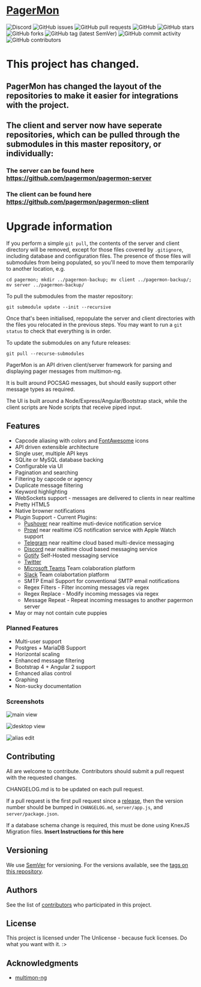 # [PagerMon](https://hrng.io/)
![Discord](https://img.shields.io/discord/533900375066017812.svg?style=plastic)
![GitHub issues](https://img.shields.io/github/issues-raw/pagermon/pagermon-server.svg?style=plastic)
![GitHub pull requests](https://img.shields.io/github/issues-pr/pagermon/pagermon-server.svg?style=plastic)
![GitHub](https://img.shields.io/github/license/pagermon/pagermon-server.svg?style=plastic)
![GitHub stars](https://img.shields.io/github/stars/pagermon/pagermon-server.svg?style=plastic)
![GitHub forks](https://img.shields.io/github/forks/pagermon/pagermon-server.svg?style=plastic)
![GitHub tag (latest SemVer)](https://img.shields.io/github/tag/pagermon/pagermon-server.svg?label=release&style=plastic)
![GitHub commit activity](https://img.shields.io/github/commit-activity/m/pagermon/pagermon-server.svg?style=plastic)
![GitHub contributors](https://img.shields.io/github/contributors/pagermon/pagermon-server.svg?style=plastic)

# This project has changed. 
## PagerMon has changed the layout of the repositories to make it easier for integrations with the project. 
## The client and server now have seperate repositories, which can be pulled through the submodules in this master repository, or individually:
### The server can be found here https://github.com/pagermon/pagermon-server
### The client can be found here https://github.com/pagermon/pagermon-client

# Upgrade information
If you perform a simple `git pull`, the contents of the server and client directory will be removed, except for those files covered by `.gitignore`, including database and configuration files. The presence of those files will submodules from being populated, so you'll need to move them temporarily to another location, e.g.
```
cd pagermon; mkdir ../pagermon-backup; mv client ../pagermon-backup/; mv server ../pagermon-backup/
```
To pull the submodules from the master repository:
```
git submodule update --init --recursive
```
Once that's been initialised, repopulate the server and client directories with the files you relocated in the previous steps. You may want to run a `git status` to check that everything is in order.

To update the submodules on any future releases:
```
git pull --recurse-submodules
```


PagerMon is an API driven client/server framework for parsing and displaying pager messages from multimon-ng.

It is built around POCSAG messages, but should easily support other message types as required.

The UI is built around a Node/Express/Angular/Bootstrap stack, while the client scripts are Node scripts that receive piped input.

## Features

* Capcode aliasing with colors and [FontAwesome](https://fontawesome.io/icons/) icons
* API driven extensible architecture
* Single user, multiple API keys
* SQLite or MySQL database backing
* Configurable via UI
* Pagination and searching
* Filtering by capcode or agency
* Duplicate message filtering
* Keyword highlighting
* WebSockets support - messages are delivered to clients in near realtime
* Pretty HTML5
* Native browner notifications
* Plugin Support - Current Plugins:
    * [Pushover](https://pushover.net/) near realtime muti-device notification service
    * [Prowl](https://prowlapp.com) near realtime iOS notification service with Apple Watch support
    * [Telegram](https://telegram.org/) near realtime cloud based multi-device messaging
    * [Discord](https://discordapp.com/) near realtime cloud based messaging service
    * [Gotify](https://gotify.net/) Self-Hosted messaging service
    * [Twitter](www.twitter.com)
    * [Microsoft Teams](https://products.office.com/en-us/microsoft-teams/group-chat-software) Team colaboration platform
    * [Slack](https://slack.com/) Team colabortation platform
    * SMTP Email Support for conventional SMTP email notifications 
    * Regex Filters - Filter incoming messages via regex
    * Regex Replace - Modify incoming messages via regex
    * Message Repeat - Repeat incoming messages to another pagermon server
* May or may not contain cute puppies

### Planned Features

* Multi-user support
* Postgres + MariaDB Support
* Horizontal scaling
* Enhanced message filtering
* Bootstrap 4 + Angular 2 support
* Enhanced alias control
* Graphing
* Non-sucky documentation

### Screenshots

![main view](http://i.imgur.com/QWKoJjb.jpeg)

![desktop view](http://i.imgur.com/Zik74Dl.jpeg)

![alias edit](http://i.imgur.com/gus8QTe.jpeg)


## Contributing

All are welcome to contribute. Contributors should submit a pull request with the requested changes.

CHANGELOG.md is to be updated on each pull request.

If a pull request is the first pull request since a [release](https://github.com/pagermon/pagermon/releases), then the version number should be bumped in `CHANGELOG.md`, `server/app.js`, and `server/package.json`.

If a database schema change is required, this must be done using KnexJS Migration files. **Insert Instructions for this here**

## Versioning

We use [SemVer](http://semver.org/) for versioning. For the versions available, see the [tags on this repository](https://github.com/pagermon/pagermon/tags).

## Authors

See the list of [contributors](https://github.com/pagermon/pagermon/contributors) who participated in this project.

## License

This project is licensed under The Unlicense - because fuck licenses. Do what you want with it. :>

## Acknowledgments

* [multimon-ng](https://github.com/EliasOenal/multimon-ng)
